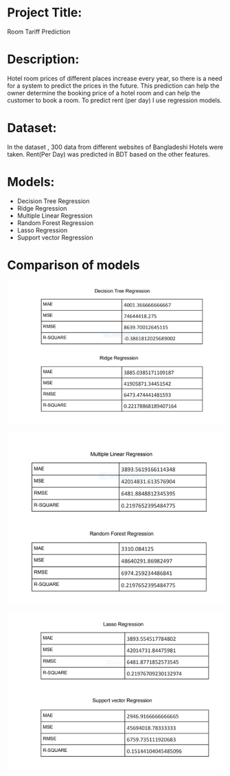 # Project Title:
Room Tariff Prediction
# Description:
Hotel room prices of different places increase every year, so there is a
need for a system to predict the prices in the future. This prediction can
help the owner determine the booking price of a hotel room and can help
the customer to book a room.
To predict rent (per day) I use regression models. 
# Dataset:
In the dataset , 300 data from different websites of Bangladeshi Hotels were taken. Rent(Per Day) was predicted in BDT based
on the other features.
# Models:
* Decision Tree Regression 
* Ridge Regression 
* Multiple Linear Regression 
* Random Forest Regression 
* Lasso Regression 
* Support vector Regression

# Comparison of models
![Comparison of models](Comparison/Comparison1.PNG)

![Comparison of models](Comparison/Comparison2.PNG)

![Comparison of models](Comparison/Comparison3.PNG)
